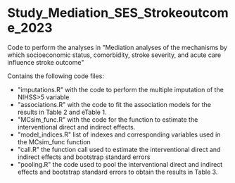 # Study_Mediation_SES_Strokeoutcome_2023
Code to perform the analyses in "Mediation analyses of the mechanisms by which socioeconomic status, comorbidity, stroke severity, and acute care influence stroke outcome"

Contains the following code files:
- "imputations.R" with the code to perform the multiple imputation of the NIHSS>5 variable
- "associations.R" with the code to fit the association models for the results in Table 2 and eTable 1.
- "MCsim_func.R" with the code for the function to estimate the interventional direct and indirect effects.
- "model_indices.R" list of indexes and corresponding variables used in the MCsim_func function
- "call.R" the function call used to estimate the interventional direct and indirect effects and bootstrap standard errors
- "pooling.R" the code used to pool the interventional direct and indirect effects and bootstrap standard errors to obtain the results in Table 3.
